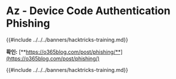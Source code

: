 # Az - Device Code Authentication Phishing

{{#include ../../../banners/hacktricks-training.md}}

**확인:** [**https://o365blog.com/post/phishing/**](https://o365blog.com/post/phishing/)

{{#include ../../../banners/hacktricks-training.md}}
